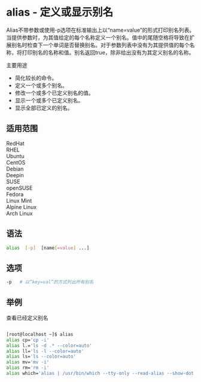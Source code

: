 # alias - 定义或显示别名

Alias不带参数或使用-p选项在标准输出上以“name=value”的形式打印别名列表。当提供参数时，为其值给定的每个名称定义一个别名。值中的尾随空格将导致在扩展别名时检查下一个单词是否替换别名。对于参数列表中没有为其提供值的每个名称，将打印别名的名称和值。别名返回true，除非给出没有为其定义别名的名称。

主要用途

- 简化较长的命令。
- 定义一个或多个别名。
- 修改一个或多个已定义别名的值。
- 显示一个或多个已定义别名。
- 显示全部已定义的别名。

## 适用范围

<!-- <div class="svg linux">Linux</div> -->
<div class="svg redhat">RedHat</div>
<div class="svg rhel">RHEL</div>
<div class="svg ubuntu">Ubuntu</div>
<div class="svg centos">CentOS</div>
<div class="svg debian">Debian</div>
<div class="svg deepin">Deepin</div>
<div class="svg suse">SUSE</div>
<div class="svg opensuse">openSUSE</div>
<div class="svg fedora">Fedora</div>
<div class="svg linuxmint">Linux Mint</div>
<!-- <div class="svg mxlinux">MX Linux</div> -->
<div class="svg alpinelinux">Alpine Linux</div>
<div class="svg archlinux">Arch Linux</div>

## 语法

``` bash
alias  [-p]  [name[=value] ...]
```

## 选项

``` bash
-p   # 以“key=val”的方式列出所有别名
```
## 举例
查看已经定义别名
``` bash

[root@localhost ~]$ alias  
alias cp='cp -i'
alias l.='ls -d .* --color=auto'
alias ll='ls -l --color=auto'
alias ls='ls --color=auto'
alias mv='mv -i'
alias rm='rm -i'
alias which='alias | /usr/bin/which --tty-only --read-alias --show-dot --show-tilde'
```



